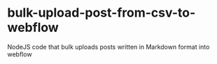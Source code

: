 # bulk-upload-post-from-csv-to-webflow
NodeJS code that bulk uploads posts written in Markdown format into webflow
